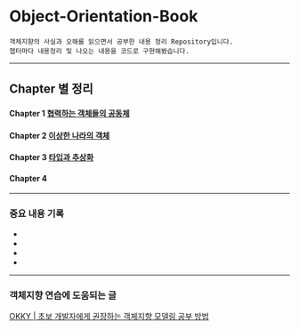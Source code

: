 # Object-Orientation-Book
    객체지향의 사실과 오해를 읽으면서 공부한 내용 정리 Repository입니다.
    챕터마다 내용정리 및 나오는 내용을 코드로 구현해봤습니다.
----


## Chapter 별 정리


#### Chapter 1 [협력하는 객체들의 공동체 ](https://github.com/yeongsik/Object-Orientation-Book/tree/main/oop/src/chapter1)
#### Chapter 2 [이상한 나라의 객체 ](https://github.com/yeongsik/Object-Orientation-Book/tree/main/oop/src/chapter2)
#### Chapter 3 [타입과 추상화 ](https://github.com/yeongsik/Object-Orientation-Book/tree/main/oop/src/chapter3)
#### Chapter 4

---

### 중요 내용 기록 
* 
* 
* 
* 

---
### 객체지향 연습에 도움되는 글
[OKKY | 초보 개발자에게 권장하는 객체지향 모델링 공부 방법](https://okky.kr/article/358197)
